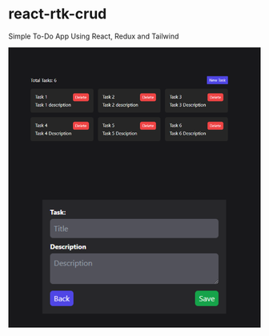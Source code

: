 # react-rtk-crud
Simple To-Do App Using React, Redux and Tailwind

<img src="./Captures/Tasks List.png"
     alt="Tasks Lists"
     style="float: left; margin-right: 10px;" />
     
<img src="./Captures/New Tasks.png"
     alt="Tasks Lists"
     style="float: left; margin-right: 10px;" />
